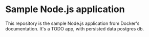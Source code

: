 # Sample Node.js application

This repository is the sample Node.js application from Docker's documentation.
It's a TODO app, with persisted data postgres db.
